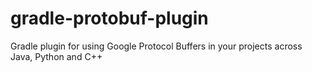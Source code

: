 gradle-protobuf-plugin
======================

Gradle plugin for using Google Protocol Buffers in your projects across Java, Python and C++

